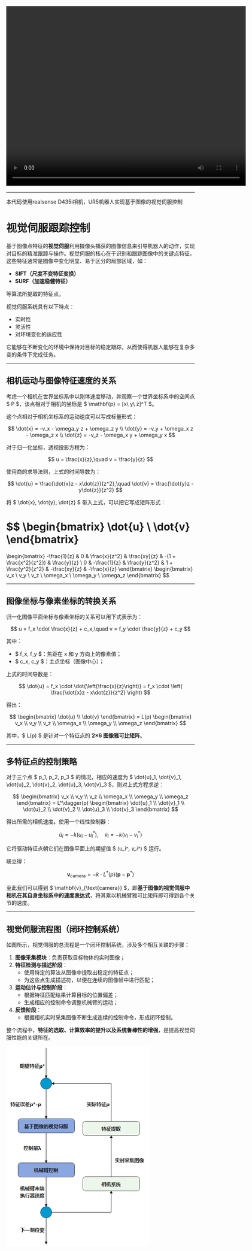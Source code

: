 <video width="640" height="480" controls>
  <source src="assets/video.mp4" type="video/mp4">
</video>

---

本代码使用realsense D435i相机，UR5机器人实现基于图像的视觉伺服控制

# 视觉伺服跟踪控制

基于图像点特征的**视觉伺服**利用摄像头捕获的图像信息来引导机器人的动作，实现对目标的精准跟踪与操作。视觉伺服的核心在于识别和跟踪图像中的关键点特征，这些特征通常是图像中变化明显、易于区分的局部区域，如：

- **SIFT（尺度不变特征变换）**
- **SURF（加速稳健特征）**

等算法所提取的特征点。

视觉伺服系统具有以下特点：

- 实时性
- 灵活性
- 对环境变化的适应性

它能够在不断变化的环境中保持对目标的稳定跟踪，从而使得机器人能够在复杂多变的条件下完成任务。

---

## 相机运动与图像特征速度的关系

考虑一个相机在世界坐标系中以刚体速度移动，并观察一个世界坐标系中的空间点 $ P $，该点相对于相机的坐标是 $ \mathbf{p} = [x\ y\ z]^T $。

这个点相对于相机坐标系的运动速度可以写成标量形式：

$$
\dot{x} = -v_x - \omega_y z + \omega_z y \\
\dot{y} = -v_y + \omega_x z - \omega_z x \\
\dot{z} = -v_z - \omega_x y + \omega_y x
$$

对于归一化坐标，透视投影方程为：

$$
u = \frac{x}{z},\quad v = \frac{y}{z}
$$

使用商的求导法则，上式的时间导数为：

$$
\dot{u} = \frac{\dot{x}z - x\dot{z}}{z^2},\quad \dot{v} = \frac{\dot{y}z - y\dot{z}}{z^2}
$$

将 $ \dot{x}, \dot{y}, \dot{z} $ 带入上式，可以把它写成矩阵形式：

$$
\begin{bmatrix}
\dot{u} \\
\dot{v}
\end{bmatrix}
=
\begin{bmatrix}
-\frac{1}{z} & 0 & \frac{x}{z^2} & \frac{xy}{z} & -(1 + \frac{x^2}{z^2}) & \frac{y}{z} \\
0 & -\frac{1}{z} & \frac{y}{z^2} & 1 + \frac{y^2}{z^2} & -\frac{xy}{z} & -\frac{x}{z}
\end{bmatrix}
\begin{bmatrix}
v_x \\
v_y \\
v_z \\
\omega_x \\
\omega_y \\
\omega_z
\end{bmatrix}
$$

---

## 图像坐标与像素坐标的转换关系

归一化图像平面坐标与像素坐标的关系可以用下式表示为：

$$
u = f_x \cdot \frac{x}{z} + c_x,\quad v = f_y \cdot \frac{y}{z} + c_y
$$

其中：

- $ f_x, f_y $：焦距在 x 和 y 方向上的像素值；
- $ c_x, c_y $：主点坐标（图像中心）；

上式的时间导数是：

$$
\dot{u} = f_x \cdot \dot{\left(\frac{x}{z}\right)} = f_x \cdot \left( \frac{\dot{x}z - x\dot{z}}{z^2} \right)
$$

得出：

$$
\begin{bmatrix}
\dot{u} \\
\dot{v}
\end{bmatrix}
= L(p)
\begin{bmatrix}
v_x \\
v_y \\
v_z \\
\omega_x \\
\omega_y \\
\omega_z
\end{bmatrix}
$$

其中，$ L(p) $ 是针对一个特征点的 **2×6 图像雅可比矩阵**。

---

## 多特征点的控制策略

对于三个点 $ p_1, p_2, p_3 $ 的情况，相应的速度为 $ \dot{u}_1, \dot{v}_1, \dot{u}_2, \dot{v}_2, \dot{u}_3, \dot{v}_3 $，则对上式方程求逆：

$$
\begin{bmatrix}
v_x \\
v_y \\
v_z \\
\omega_x \\
\omega_y \\
\omega_z
\end{bmatrix}
= L^\dagger(p)
\begin{bmatrix}
\dot{u}_1 \\
\dot{v}_1 \\
\dot{u}_2 \\
\dot{v}_2 \\
\dot{u}_3 \\
\dot{v}_3
\end{bmatrix}
$$

得出所需的相机速度。使用一个线性控制器：

$$
\dot{u}_i = -k (u_i - u_i^*),\quad \dot{v}_i = -k (v_i - v_i^*)
$$

它将驱动特征点朝它们在图像平面上的期望值 $ (u_i^*, v_i^*) $ 运行。

联立得：

$$
\mathbf{v}_{\text{camera}} = -k \cdot L^\dagger(p) (\mathbf{p} - \mathbf{p}^*)
$$

至此我们可以得到 $ \mathbf{v}_{\text{camera}} $，即**基于图像的视觉伺服中相机在其自身坐标系中的速度表达式**，将其乘以机械臂雅可比矩阵即可得到各个关节的速度。

---

## 视觉伺服流程图（闭环控制系统）

如图所示，视觉伺服的总流程是一个闭环控制系统，涉及多个相互关联的步骤：

1. **图像采集模块**：负责获取目标物体的实时图像；
2. **特征检测与描述阶段**：
   - 使用特定的算法从图像中提取出稳定的特征点；
   - 为这些点生成描述符，以便在连续的图像帧中进行匹配；
3. **运动估计与控制阶段**：
   - 根据特征匹配结果计算目标的位置偏差；
   - 生成相应的控制命令调整机械臂的运动；
4. **反馈阶段**：
   - 根据相机实时采集图像不断生成连续的控制命令，形成闭环控制。

整个流程中，**特征的选取、计算效率的提升以及系统鲁棒性的增强**，是提高视觉伺服性能的关键所在。

![示例图片](assets/image.jpg)  